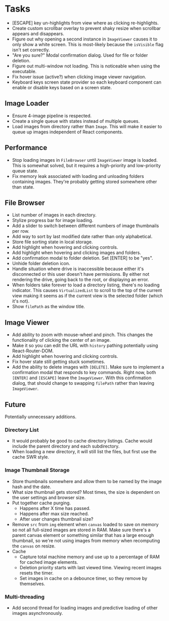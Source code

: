 # Tasks

- [ESCAPE] key un-highlights from view where as clicking re-highlights.
- Create custom scrollbar overlay to prevent shaky resize when scrollbar appears and disappears.
- Figure out why opening a second instance in `ImageViewer` causes it to only show a white screen. This is most-likely because the `isVisible` flag isn't set correctly.
- "Are you sure?" Modal confirmation dialog. Used for file or folder deletion.
- Figure out multi-window not loading. This is noticeable when using the executable.
- Fix hover issue (active?) when clicking image viewer navigation.
- Keyboard keys screen state provider so each keyboard component can enable or disable keys based on a screen state.

## Image Loader
- Ensure 4-image pipeline is respected.
- Create a single queue with states instead of multiple queues.
- Load images from directory rather than `Image`. This will make it easier to queue up images independent of React components.

## Performance
- Stop loading images in `FileBrowser` until `ImageViewer` image is loaded. This is somewhat solved, but it requires a high-priority and low-priority queue state.
- Fix memory leak associated with loading and unloading folders containing images. They're probably getting stored somewhere other than state.

## File Browser
- List number of images in each directory.
- Stylize progress bar for image loading.
- Add a slider to switch between different numbers of image thumbnails per row.
- Add way to sort by last modified date rather than only alphabetical.
- Store file sorting state in local storage.
- Add highlight when hovering and clicking controls.
- Add highlight when hovering and clicking images and folders.
- Add confirmation modal to folder deletion. Set [ENTER] to be "yes".
- Unhide folder deletion icon.
- Handle situation where drive is inaccessible because either it's disconnected or this user doesn't have permissions. By either not rendering the drive, going back to the root, or displaying an error.
- When folders take forever to load a directory listing, there's no loading indicator. This causes `VirtualizedList` to scroll to the top of the current view making it seems as if the current view is the selected folder (which it's not).
- Show `filePath` as the window title.

## Image Viewer
- Add ability to zoom with mouse-wheel and pinch. This changes the functionality of clicking the center of an image.
- Make it so you can edit the URL with `history` pathing potentially using React-Router-DOM.
- Add highlight when hovering and clicking controls.
- Fix hover state still getting stuck sometimes.
- Add the ability to delete images with `[DELETE]`. Make sure to implement a confirmation modal that responds to key commands. Right now, both `[ENTER]` and `[ESCAPE]` leave the `ImageViewer`. With this confirmation dialog, that should change to swapping `filePath` rather than leaving `ImageViewer`.

## Future
Potentially unnecessary additions.

### Directory List
- It would probably be good to cache directory listings. Cache would include the parent directory and each subdirectory.
- When loading a new directory, it will still list the files, but first use the cache SWR style.

### Image Thumbnail Storage
- Store thumbnails somewhere and allow them to be named by the image hash and the date.
- What size thumbnail gets stored? Most times, the size is dependent on the user settings and browser size.
- Put together cache purging.
	+ Happens after X time has passed.
	+ Happens after max size reached.
	+ After user changes thumbnail size?
- Remove `src` from `img` element when `canvas` loaded to save on memory so not all full-sized images are stored in RAM. Make sure there's a parent canvas element or something similar that has a large enough thumbnail, so we're not using images from memory when recomputing the `canvas` on resize.
- Cache
	+ Capture total machine memory and use up to a percentage of RAM for cached image elements.
	+ Deletion priority starts with last viewed time. Viewing recent images resets the timer.
	+ Set images in cache on a debounce timer, so they remove by themselves.

### Multi-threading
- Add second thread for loading images and predictive loading of other images asynchronously.
